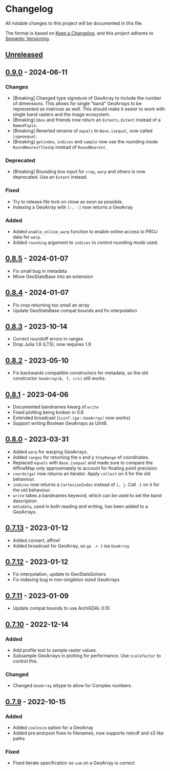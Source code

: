 # Changelog

All notable changes to this project will be documented in this file.

The format is based on [Keep a Changelog](https://keepachangelog.com/en/1.0.0/),
and this project adheres to [Semantic Versioning](https://semver.org/spec/v2.0.0.html).

## [Unreleased]

## [0.9.0] - 2024-06-11

### Changes
- [Breaking] Changed type signature of GeoArray to include the number of dimensions. This allows
for single "band" GeoArrays to be represented as matrices as well. This should make it easier to 
work with single band rasters and the image ecosystem.
- [Breaking] `bbox` and friends now return an `Extents.Extent` instead of a `NamedTuple`.
- [Breaking] Reverted rename of `equals` to `Base.isequal`, now called `isgeoequal`.
- [Breaking] `getindex`, `indices` and `sample` now use the rounding mode `RoundNearestTiesUp` instead of `RoundNearest`.

### Deprecated
- [Breaking] Bounding box input for `crop`, `warp` and others is now deprecated. Use an `Extent` instead.

### Fixed
- Try to release file lock on close as soon as possible.
- Indexing a GeoArray with `[:, :]` now returns a GeoArray

### Added
- Added `enable_online_warp` function to enable online access to PROJ data for `warp`.
- Added `rounding` argument to `indices` to control rounding mode used.

## [0.8.5] - 2024-01-07
- Fix small bug in metadata
- Move GeoStatsBase into an extension

## [0.8.4] - 2024-01-07
- Fix crop returning too small an array
- Update GeoStatsBase compat bounds and fix interpolation

## [0.8.3] - 2023-10-14
- Correct roundoff errors in ranges
- Drop Julia 1.6 (LTS), now requires 1.9

## [0.8.2] - 2023-05-10
- Fix backwards compatible constructors for metadata, so the old constructor `GeoArray(A, f, crs)` still works.

## [0.8.1] - 2023-04-06
- Documented bandnames kwarg of `write`
- Fixed plotting being broken in 0.8
- Extended broadcast (`isinf.(ga::GeoArray)` now works)
- Support writing Boolean GeoArrays as UInt8.

## [0.8.0] - 2023-03-31
- Added `warp` for warping GeoArrays.
- Added `ranges` for returning the x and y `StepRange` of coordinates.
- Replaced `equals` with `Base.isequal` and made sure to compare the AffineMap only approximately to account for floating point precision.
- `coords(ga)` now returns an iterator. Apply `collect` on it for the old behaviour.
- `indices` now returns a `CartesianIndex` instead of `i, j`. Call `.I` on it for the old behaviour.
- `write` takes a bandnames keyword, which can be used to set the band description
- `metadata`, used in both reading and writing, has been added to a GeoArrays.

## [0.7.13] - 2023-01-12
- Added convert, affine!
- Added broadcast for GeoArray, so `ga .+ 1` isa `GeoArray`

## [0.7.12] - 2023-01-12
- Fix interpolation, update to GeoStatsSolvers
- Fix indexing bug in non-singleton sized GeoArrays

## [0.7.11] - 2023-01-09
- Update compat bounds to use ArchGDAL 0.10

## [0.7.10] - 2022-12-14

### Added
- Add profile tool to sample raster values.
- Subsample GeoArrays in plotting for performance. Use `scalefactor` to control this.

### Changed

- Changed `GeoArray` eltype to allow for Complex numbers.

## [0.7.9] - 2022-10-15

### Added

- Added `coalesce` option for a GeoArray
- Added pre:and:post fixes to filenames, now supports netcdf and s3 like paths

### Fixed

- Fixed iterate specification so `sum` on a GeoArray is correct

[unreleased]: https://github.com/evetion/GeoArrays.jl/compare/v0.8.1...HEAD
[0.9.0]: https://github.com/evetion/GeoArrays.jl/compare/v0.8.5...v0.9.0
[0.8.5]: https://github.com/evetion/GeoArrays.jl/compare/v0.8.4...v0.8.5
[0.8.4]: https://github.com/evetion/GeoArrays.jl/compare/v0.8.3...v0.8.4
[0.8.3]: https://github.com/evetion/GeoArrays.jl/compare/v0.8.2...v0.8.3
[0.8.2]: https://github.com/evetion/GeoArrays.jl/compare/v0.8.1...v0.8.2
[0.8.1]: https://github.com/evetion/GeoArrays.jl/compare/v0.8.0...v0.8.1
[0.8.0]: https://github.com/evetion/GeoArrays.jl/compare/v0.7.13...v0.8.0
[0.7.13]: https://github.com/evetion/GeoArrays.jl/compare/v0.7.12...v0.7.13
[0.7.12]: https://github.com/evetion/GeoArrays.jl/compare/v0.7.11...v0.7.12
[0.7.11]: https://github.com/evetion/GeoArrays.jl/compare/v0.7.10...v0.7.11
[0.7.10]: https://github.com/evetion/GeoArrays.jl/compare/v0.7.9...v0.7.10
[0.7.9]: https://github.com/evetion/GeoArrays.jl/compare/v0.7.8...v0.7.9
